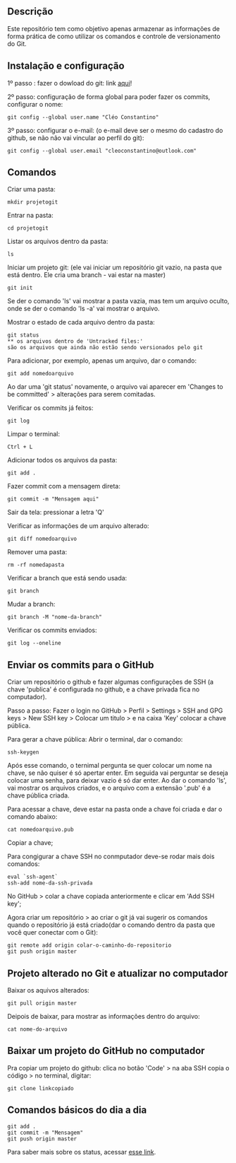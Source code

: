 ## Descrição

Este repositório tem como objetivo apenas armazenar as informações de forma prática de como utilizar os comandos e controle de versionamento do Git.

## Instalação e configuração

1º passo : fazer o dowload do git: link [aqui](https://git-scm.com/downloads)!

2º passo: configuração de forma global para poder fazer os commits, configurar o nome:

    git config --global user.name "Cléo Constantino"

3º passo: configurar o e-mail: (o e-mail deve ser o mesmo do cadastro do github, se não não vai vincular ao perfil do git):

    git config --global user.email "cleoconstantino@outlook.com"


## Comandos

Criar uma pasta:

    mkdir projetogit

Entrar na pasta:

    cd projetogit

Listar os arquivos dentro da pasta:

    ls

Iniciar um projeto git: (ele vai iniciar um repositório git vazio, na pasta que está dentro. Ele cria uma branch - vai estar na master)

    git init

Se der o comando 'ls' vai mostrar a pasta vazia, mas tem um arquivo oculto, onde se der o comando 'ls -a' vai mostrar o arquivo. 

Mostrar o estado de cada arquivo dentro da pasta:

    git status
    ** os arquivos dentro de 'Untracked files:' 
    são os arquivos que ainda não estão sendo versionados pelo git

Para adicionar, por exemplo, apenas um arquivo, dar o comando:

    git add nomedoarquivo

Ao dar uma 'git status' novamente, o arquivo vai aparecer em 'Changes to be committed' > alterações para serem comitadas.

Verificar os commits já feitos:

    git log

Limpar o terminal:


    Ctrl + L

Adicionar todos os arquivos da pasta:


    git add .

Fazer commit com a mensagem direta:


    git commit -m "Mensagem aqui"

Sair da tela: pressionar a letra 'Q'

Verificar as informações de um arquivo alterado:

    git diff nomedoarquivo

Remover uma pasta:

    rm -rf nomedapasta

Verificar a branch que está sendo usada:

    git branch

Mudar a branch:

    git branch -M "nome-da-branch"

Verificar os commits enviados:
    
    git log --oneline

## Enviar os commits para o GitHub

Criar um repositório o github e fazer algumas configurações de SSH (a chave 'publica' é configurada no github, e a chave privada fica no computador).

Passo a passo:
Fazer o login no GitHub > Perfil > Settings > SSH and GPG keys > New SSH key > Colocar um titulo > e na caixa 'Key' colocar a chave pública.

Para gerar a chave pública:
Abrir o terminal,  dar o comando:

    ssh-keygen

Após esse comando, o ternimal pergunta se quer colocar um nome na chave, se não quiser é só apertar enter. Em seguida vai perguntar se deseja colocar uma senha, para deixar vazio é só dar enter. Ao dar o comando 'ls', vai mostrar os arquivos criados, e o arquivo com a extensão '.pub' é a chave pública criada.

Para acessar a chave, deve estar na pasta onde a chave foi criada e dar o comando abaixo:

    cat nomedoarquivo.pub

Copiar a chave;
 
Para congigurar a chave SSH no conmputador deve-se rodar mais dois comandos:

    eval `ssh-agent`
    ssh-add nome-da-ssh-privada

No GitHub > colar a chave copiada anteriormente e clicar em 'Add SSH key';

Agora criar um repositório > ao criar o git já vai sugerir os comandos quando o repositório já está criado(dar o comando dentro da pasta que você quer conectar com o Git):

    git remote add origin colar-o-caminho-do-repositorio
    git push origin master


## Projeto alterado no Git e atualizar no computador

Baixar os aquivos alterados:

    git pull origin master

Deipois de baixar, para mostrar as informações dentro do arquivo:

    cat nome-do-arquivo

## Baixar um projeto do GitHub no computador

Pra copiar um projeto do github: clica no botão 'Code' > na aba SSH copia o código > no terminal, digitar: 

    git clone linkcopiado

## Comandos básicos do dia a dia 

    git add .
    git commit -m "Mensagem"
    git push origin master

Para saber mais sobre os status, acessar [esse link](https://git-scm.com/book/pt-br/v2/Fundamentos-de-Git-Gravando-Altera%C3%A7%C3%B5es-em-Seu-Reposit%C3%B3rio).

